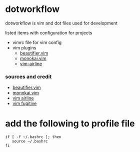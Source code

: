 # dotworkflow
dotworkflow is vim and dot files used for development 

listed items with configuration for projects

- vimrc file for vim config
- vim plugins
  - [beautifier.vim](https://github.com/maksimr/vim-jsbeautify)
  - [monokai.vim](https://github.com/sickill/vim-monokai)
  - [vim-airline](https://github.com/vim-airline/vim-airline)



### sources and credit

- [beautifier.vim](https://github.com/maksimr/vim-jsbeautify)
- [monokai.vim](https://github.com/sickill/vim-monokai)
- [vim airline](https://github.com/vim-airline/vim-airline)
- [vim fugitive](https://github.com/tpope/vim-fugitive)

# add the following to profile file


```shell
if [ -f ~/.bashrc ]; then
   source ~/.bashrc
fi
```
